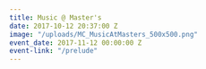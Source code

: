 ```yaml
---
title: Music @ Master's
date: 2017-10-12 20:37:00 Z
image: "/uploads/MC_MusicAtMasters_500x500.png"
event_date: 2017-11-12 00:00:00 Z
event-link: "/prelude"
---
```


